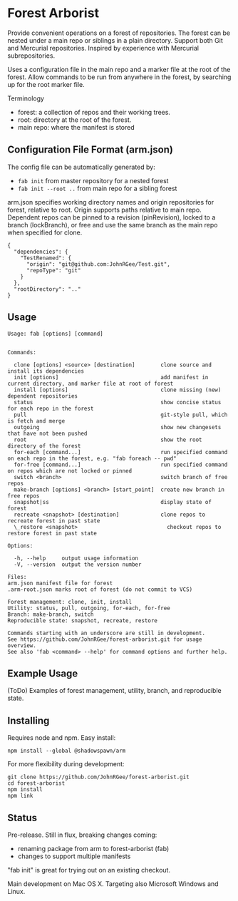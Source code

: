 # Forest Arborist

Provide convenient operations on a forest of repositories. The forest can be nested under a main repo or siblings in a plain directory. Support both Git and Mercurial repositories. Inspired by experience with Mercurial subrepositories.

Uses a configuration file in the main repo and a marker file at the root of the forest. Allow commands to be run from anywhere in the forest, by searching up for the root marker file.

Terminology
* forest: a collection of repos and their working trees.
* root: directory at the root of the forest.
* main repo: where the manifest is stored

## Configuration File Format (arm.json)

The config file can be automatically generated by:
* `fab init` from master repository for a nested forest
* `fab init --root ..` from main repo for a sibling forest

arm.json specifies working directory names and origin repositories for forest, relative to root. Origin supports paths relative to main repo. Dependent repos can be pinned to a revision (pinRevision), locked to a branch (lockBranch), or free and use the same branch as the main repo when specified for clone.

    {
      "dependencies": {
        "TestRenamed": {
          "origin": "git@github.com:JohnRGee/Test.git",
          "repoType": "git"
        }
      },
      "rootDirectory": ".."
    }

## Usage

    Usage: fab [options] [command]


    Commands:

      clone [options] <source> [destination]        clone source and install its dependencies
      init [options]                                add manifest in current directory, and marker file at root of forest
      install [options]                             clone missing (new) dependent repositories
      status                                        show concise status for each repo in the forest
      pull                                          git-style pull, which is fetch and merge
      outgoing                                      show new changesets that have not been pushed
      root                                          show the root directory of the forest
      for-each [command...]                         run specified command on each repo in the forest, e.g. "fab foreach -- pwd"
      for-free [command...]                         run specified command on repos which are not locked or pinned
      switch <branch>                               switch branch of free repos
      make-branch [options] <branch> [start_point]  create new branch in free repos
      snapshot|ss                                   display state of forest
      recreate <snapshot> [destination]             clone repos to recreate forest in past state
      \_restore <snapshot>                            checkout repos to restore forest in past state

    Options:

      -h, --help     output usage information
      -V, --version  output the version number

    Files:
    arm.json manifest file for forest
    .arm-root.json marks root of forest (do not commit to VCS)

    Forest management: clone, init, install
    Utility: status, pull, outgoing, for-each, for-free
    Branch: make-branch, switch
    Reproducible state: snapshot, recreate, restore

    Commands starting with an underscore are still in development.
    See https://github.com/JohnRGee/forest-arborist.git for usage overview.
    See also 'fab <command> --help' for command options and further help.

## Example Usage

(ToDo) Examples of forest management, utility, branch, and reproducible state.

## Installing

Requires node and npm. Easy install:

    npm install --global @shadowspawn/arm

For more flexibility during development:

    git clone https://github.com/JohnRGee/forest-arborist.git
    cd forest-arborist
    npm install
    npm link

## Status

Pre-release. Still in flux, breaking changes coming:
* renaming package from arm to forest-arborist (fab)
* changes to support multiple manifests

"fab init" is great for trying out on an existing checkout.

Main development on Mac OS X. Targeting also Microsoft Windows and Linux.
